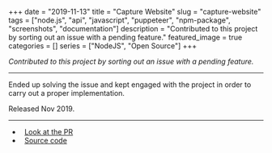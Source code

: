 +++ 
date = "2019-11-13"
title = "Capture Website"
slug = "capture-website"
tags = ["node.js", "api", "javascript", "puppeteer", "npm-package", "screenshots", "documentation"]
description = "Contributed to this project by sorting out an issue with a pending feature."
featured_image = true
categories = []
series = ["NodeJS", "Open Source"]
+++

<p>
<em>Contributed to this project by sorting out an issue with a pending feature.</em>
</p>
<hr>
<p>
    Ended up solving the issue and kept engaged with the project in order to carry out a proper implementation.
</p>
<p>Released Nov 2019.</p>
<hr>
<ul>
	<li><i class="fa fa-terminal"></i>&nbsp; <a href="http://gestyy.com/etTosV" rel="nofollow">Look at the PR</a></li>
	<li><i class="fa fa-download"></i>&nbsp; <a href="http://gestyy.com/etTos2">Source code</a></li>
</ul>